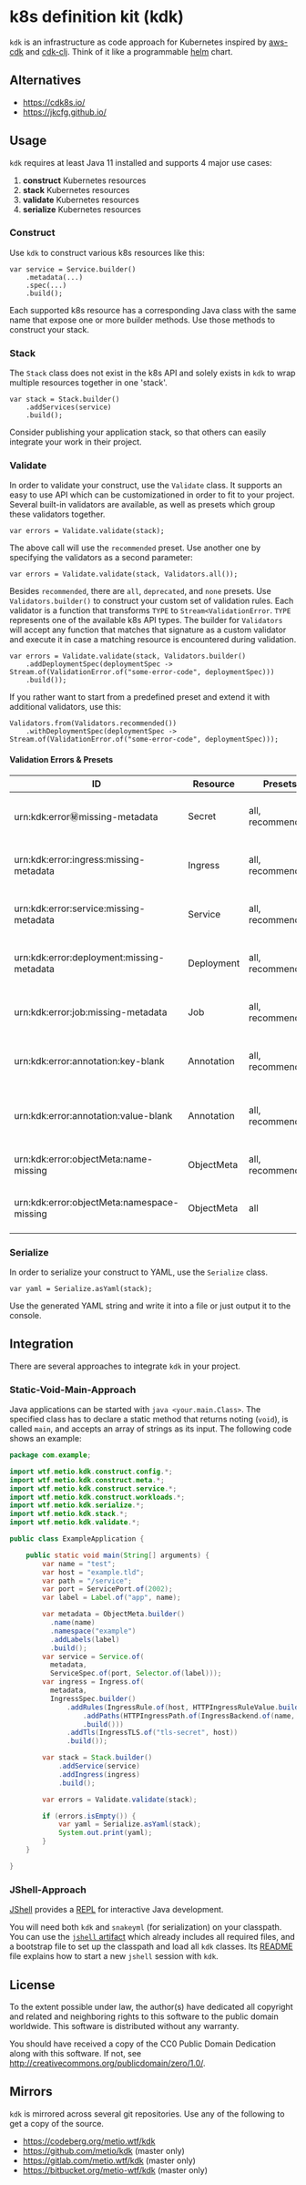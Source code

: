 # k8s definition kit (kdk)

`kdk` is an infrastructure as code approach for Kubernetes inspired by [aws-cdk](https://docs.aws.amazon.com/cdk/latest/guide/home.html) and [cdk-clj](https://github.com/StediInc/cdk-clj). Think of it like a programmable [helm](https://helm.sh/) chart.

## Alternatives

- https://cdk8s.io/
- https://jkcfg.github.io/

## Usage

`kdk` requires at least Java 11 installed and supports 4 major use cases:

1. **construct** Kubernetes resources
2. **stack** Kubernetes resources
3. **validate** Kubernetes resources
4. **serialize** Kubernetes resources

### Construct

Use `kdk` to construct various k8s resources like this:

```
var service = Service.builder()
    .metadata(...)
    .spec(...)
    .build();
```

Each supported k8s resource has a corresponding Java class with the same name that expose one or more builder methods. Use those methods to construct your stack.

### Stack

The `Stack` class does not exist in the k8s API and solely exists in `kdk` to wrap multiple resources together in one 'stack'.

```
var stack = Stack.builder()
    .addServices(service)
    .build();
```

Consider publishing your application stack, so that others can easily integrate your work in their project.

### Validate

In order to validate your construct, use the `Validate` class. It supports an easy to use API which can be customizationed in order to fit to your project. Several built-in validators are available, as well as presets which group these validators together.

```
var errors = Validate.validate(stack);
```

The above call will use the `recommended` preset. Use another one by specifying the validators as a second parameter:

```
var errors = Validate.validate(stack, Validators.all());
```

Besides `recommended`, there are `all`, `deprecated`, and `none` presets. Use `Validators.builder()` to construct your custom set of validation rules. Each validator is a function that transforms `TYPE` to `Stream<ValidationError`. `TYPE` represents one of the available k8s API types. The builder for `Validators` will accept any function that matches that signature as a custom validator and execute it in case a matching resource is encountered during validation.

```
var errors = Validate.validate(stack, Validators.builder()
    .addDeploymentSpec(deploymentSpec -> Stream.of(ValidationError.of("some-error-code", deploymentSpec)))
    .build());
```

If you rather want to start from a predefined preset and extend it with additional validators, use this:

```
Validators.from(Validators.recommended())
    .withDeploymentSpec(deploymentSpec -> Stream.of(ValidationError.of("some-error-code", deploymentSpec)));
```

#### Validation Errors & Presets

| ID                                         | Resource   | Presets          | Description                              | Fix                                             |
|--------------------------------------------|------------|------------------|------------------------------------------|-------------------------------------------------|
| urn:kdk:error:secret:missing-metadata      | Secret     | all, recommended | Resource is missing the 'metadata' field | Add a 'metadata' field                          |
| urn:kdk:error:ingress:missing-metadata     | Ingress    | all, recommended | Resource is missing the 'metadata' field | Add a 'metadata' field                          |
| urn:kdk:error:service:missing-metadata     | Service    | all, recommended | Resource is missing the 'metadata' field | Add a 'metadata' field                          |
| urn:kdk:error:deployment:missing-metadata  | Deployment | all, recommended | Resource is missing the 'metadata' field | Add a 'metadata' field                          |
| urn:kdk:error:job:missing-metadata         | Job        | all, recommended | Resource is missing the 'metadata' field | Add a 'metadata' field                          |
| urn:kdk:error:annotation:key-blank         | Annotation | all, recommended | The 'key' field is blank                 | Change the 'key' field to something non-blank   |
| urn:kdk:error:annotation:value-blank       | Annotation | all, recommended | The 'value' field is blank               | Change the 'value' field to something non-blank |
| urn:kdk:error:objectMeta:name-missing      | ObjectMeta | all, recommended | The 'name' field is not set              | Add a 'name' field                              |
| urn:kdk:error:objectMeta:namespace-missing | ObjectMeta | all              | The 'namespace' field is not set         | Add a 'namespace' field                         |

### Serialize

In order to serialize your construct to YAML, use the `Serialize` class.

```
var yaml = Serialize.asYaml(stack);
```

Use the generated YAML string and write it into a file or just output it to the console.

## Integration

There are several approaches to integrate `kdk` in your project.

### Static-Void-Main-Approach

Java applications can be started with `java <your.main.Class>`. The specified class has to declare a static method that returns noting (`void`), is called `main`, and accepts an array of strings as its input. The following code shows an example:

```java
package com.example;

import wtf.metio.kdk.construct.config.*;
import wtf.metio.kdk.construct.meta.*;
import wtf.metio.kdk.construct.service.*;
import wtf.metio.kdk.construct.workloads.*;
import wtf.metio.kdk.serialize.*;
import wtf.metio.kdk.stack.*;
import wtf.metio.kdk.validate.*;

public class ExampleApplication {

    public static void main(String[] arguments) {
        var name = "test";
        var host = "example.tld";
        var path = "/service";
        var port = ServicePort.of(2002);
        var label = Label.of("app", name);

        var metadata = ObjectMeta.builder()
          .name(name)
          .namespace("example")
          .addLabels(label)
          .build();
        var service = Service.of(
          metadata,
          ServiceSpec.of(port, Selector.of(label)));
        var ingress = Ingress.of(
          metadata,
          IngressSpec.builder()
              .addRules(IngressRule.of(host, HTTPIngressRuleValue.builder()
                  .addPaths(HTTPIngressPath.of(IngressBackend.of(name, port), path))
                  .build()))
              .addTls(IngressTLS.of("tls-secret", host))
              .build());

        var stack = Stack.builder()
            .addService(service)
            .addIngress(ingress)
            .build();

        var errors = Validate.validate(stack);

        if (errors.isEmpty()) {
            var yaml = Serialize.asYaml(stack);
            System.out.print(yaml);
        }
    }

}
```

### JShell-Approach

[JShell](https://docs.oracle.com/javase/9/jshell/introduction-jshell.htm) provides a [REPL](https://en.wikipedia.org/wiki/Read%E2%80%93eval%E2%80%93print_loop) for interactive Java development.

You will need both `kdk` and `snakeyml` (for serialization) on your classpath. You can use the [`jshell` artifact](https://codeberg.org/attachments/a8c30837-4afb-4cde-a5e0-c2bfca914782) which already includes all required files, and a bootstrap file to set up the classpath and load all `kdk` classes. Its [README](./kdk-construct/src/main/jshell/README.md) file explains how to start a new `jshell` session with `kdk`.

## License

To the extent possible under law, the author(s) have dedicated all copyright and related and neighboring rights to this software to the public domain worldwide.
This software is distributed without any warranty.

You should have received a copy of the CC0 Public Domain Dedication along with this software.
If not, see http://creativecommons.org/publicdomain/zero/1.0/.

## Mirrors

`kdk` is mirrored across several git repositories.
Use any of the following to get a copy of the source.

- https://codeberg.org/metio.wtf/kdk
- https://github.com/metio/kdk (master only)
- https://gitlab.com/metio.wtf/kdk (master only)
- https://bitbucket.org/metio-wtf/kdk (master only)
